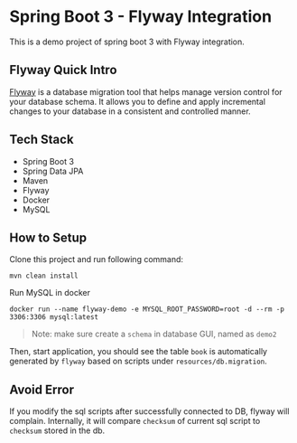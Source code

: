 # Spring Boot 3 - Flyway Integration

This is a demo project of spring boot 3 with Flyway integration.

## Flyway Quick Intro
[Flyway](https://flywaydb.org/) is a database migration tool that helps manage version control for your database schema. It allows you to define and apply incremental changes to your database in a consistent and controlled manner.

## Tech Stack
+ Spring Boot 3
+ Spring Data JPA
+ Maven
+ Flyway
+ Docker
+ MySQL

## How to Setup
Clone this project and run following command:
```shell
mvn clean install
```

Run MySQL in docker
```shell
docker run --name flyway-demo -e MYSQL_ROOT_PASSWORD=root -d --rm -p 3306:3306 mysql:latest
```

> Note: make sure create a `schema` in database GUI, named as `demo2` 

Then, start application, you should see the table `book` is automatically generated by `flyway` based on scripts under `resources/db.migration`. 



## Avoid Error
If you modify the sql scripts after successfully connected to DB, flyway will complain. Internally, it will compare `checksum` of current sql script to `checksum` stored in the db.

